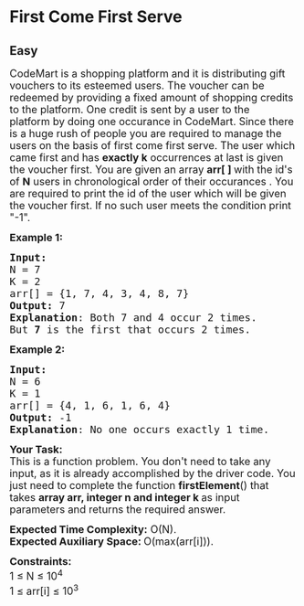 # First Come First Serve
## Easy
<div class="problems_problem_content__Xm_eO"><p><span style="font-size:18px">CodeMart is a&nbsp;shopping platform and it is distributing gift vouchers to its esteemed users. The voucher can be redeemed by providing a fixed amount of shopping credits to the platform. One credit is sent by a user to the platform&nbsp;by doing one occurance in CodeMart. Since there is a huge rush of people you are required to manage the users on the basis of first come first serve. The user which came&nbsp;first and has <strong>exactly&nbsp;k</strong> occurrences at last is given the voucher first. You are given an array <strong>arr[ ] </strong>with the id's of <strong>N</strong>&nbsp;users in chronological order of their occurances&nbsp;. You are required to print the id of the user which will be given the voucher first. If no such user meets the condition print "-1".</span></p>

<p><span style="font-size:18px"><strong>Example 1:</strong></span></p>

<pre><span style="font-size:18px"><strong>Input:
</strong>N = 7 
K = 2
arr[] = {1, 7, 4, 3, 4, 8, 7} 
<strong>Output:</strong> 7
<strong>Explanation</strong>: Both 7&nbsp;and 4 occur 2 times.
But&nbsp;<strong>7</strong>&nbsp;is the first that occurs 2 times.  </span></pre>

<p><span style="font-size:18px"><strong>Example 2:</strong></span></p>

<pre><span style="font-size:18px"><strong>Input:
</strong>N = 6 
K = 1 
arr[] = {4, 1, 6, 1, 6, 4} 
<strong>Output:</strong> -1 
<strong>Explanation</strong>: No one occurs exactly 1 time.</span>
</pre>

<p><span style="font-size:18px"><strong>Your Task:</strong><br>
This is a function problem. You don't need to take any input, as it is already accomplished by the driver code. You just need to complete the function <strong>firstElement</strong>() that takes <strong>array arr, integer&nbsp;n&nbsp;and integer k </strong>as input parameters and returns&nbsp;the required answer.</span></p>

<p><span style="font-size:18px"><strong>Expected Time Complexity:</strong> O(N).<br>
<strong>Expected Auxiliary Space: </strong>O(max(arr[i])).</span></p>

<p><span style="font-size:18px"><strong>Constraints:</strong><br>
1 ≤ N ≤ 10<sup>4</sup><br>
1 ≤ arr[i]&nbsp;≤ 10<sup>3</sup></span></p>
</div>
